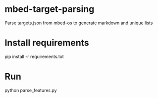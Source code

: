# mbed-target-parsing
Parse targets.json from mbed-os to generate markdown and unique lists

# Install requirements
pip install -r requirements.txt

# Run
python parse_features.py

